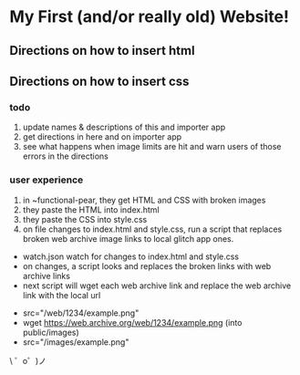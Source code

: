 My First (and/or really old) Website!
=================

## Directions on how to insert html

## Directions on how to insert css



### todo

1. update names & descriptions of this and importer app
2. get directions in here and on importer app
3. see what happens when image limits are hit and warn users of those errors in the directions

### user experience

1. in ~functional-pear, they get HTML and CSS with broken images
2. they paste the HTML into index.html
3. they paste the CSS into style.css
4. on file changes to index.html and style.css, run a script that replaces broken web archive image links to local glitch app ones.

  - watch.json watch for changes to index.html and style.css
  - on changes, a script looks and replaces the broken links with web archive links
  - next script will wget each web archive link and replace the web archive link with the local url
  
  
  * src="/web/1234/example.png"
  * wget https://web.archive.org/web/1234/example.png (into public/images)
  * src="/images/example.png"

\ ゜o゜)ノ
